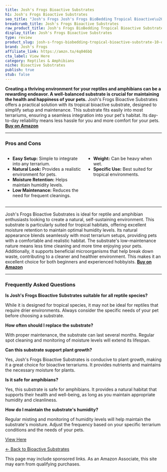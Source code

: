 ```yaml
---
title: Josh's Frogs Bioactive Substrates
h1: Josh's Frogs Bioactive Substrates
seo_title: "Josh's Frogs Josh's Frogs BioBedding Tropical Bioactive\u2026"
breadcrumb_title: Josh's Frogs Bioactive Substrates
raw_product_title: Josh's Frogs BioBedding Tropical Bioactive Substrate (10 quarts)
display_title: Josh's Frogs Bioactive Substrates
type: review
product_slug: josh-s-frogs-biobedding-tropical-bioactive-substrate-10-quarts-
brand: Josh's Frogs
affiliate_link: https://amzn.to/4q046bQ
cta_label: View Here
category: Reptiles & Amphibians
niche: Bioactive Substrates
publish: true
stub: false
---
```


<div id="intro" class="full-width">
  <p><strong>Creating a thriving environment for your reptiles and amphibians can be a rewarding endeavor. A well-balanced substrate is crucial for maintaining the health and happiness of your pets.</strong> Josh's Frogs Bioactive Substrates offers a practical solution with its tropical bioactive substrate, designed to simplify setup and maintenance. This substrate fits easily into most terrariums, ensuring a seamless integration into your pet's habitat. Its day-to-day reliability means less hassle for you and more comfort for your pets. <a href="https://amzn.to/4q046bQ" rel="nofollow sponsored noopener" target="_blank"><strong>Buy on Amazon</strong></a></p>
</div>

<hr />
<h3 id="pros-cons">Pros and Cons</h3>
<div class="pc-grid" style="display:grid;grid-template-columns:1fr 1fr;gap:16px;">
  <ul>
    <li><strong>Easy Setup:</strong> Simple to integrate into any terrarium.</li>
    <li><strong>Natural Look:</strong> Provides a realistic environment for pets.</li>
    <li><strong>Moisture Retention:</strong> Helps maintain humidity levels.</li>
    <li><strong>Low Maintenance:</strong> Reduces the need for frequent cleanings.</li>
  </ul>
  <ul>
    <li><strong>Weight:</strong> Can be heavy when wet.</li>
    <li><strong>Specific Use:</strong> Best suited for tropical environments.</li>
  </ul>
</div>
<hr />

<div class="full-width">
  <p>Josh's Frogs Bioactive Substrates is ideal for reptile and amphibian enthusiasts looking to create a natural, self-sustaining environment. This substrate is particularly suited for tropical habitats, offering excellent moisture retention to maintain optimal humidity levels. Its natural appearance blends seamlessly with most terrarium setups, providing pets with a comfortable and realistic habitat. The substrate's low-maintenance nature means less time cleaning and more time enjoying your pets. Additionally, it supports beneficial microorganisms that help break down waste, contributing to a cleaner and healthier environment. This makes it an excellent choice for both beginners and experienced hobbyists. <a href="https://amzn.to/4q046bQ" rel="nofollow sponsored noopener" target="_blank"><strong>Buy on Amazon</strong></a></p>
</div>

<hr />
<h3 id="faqs">Frequently Asked Questions</h3>

<p><strong>Is Josh's Frogs Bioactive Substrates suitable for all reptile species?</strong></p>
<p>While it is designed for tropical species, it may not be ideal for reptiles that require drier environments. Always consider the specific needs of your pet before choosing a substrate.</p>

<p><strong>How often should I replace the substrate?</strong></p>
<p>With proper maintenance, the substrate can last several months. Regular spot cleaning and monitoring of moisture levels will extend its lifespan.</p>

<p><strong>Can this substrate support plant growth?</strong></p>
<p>Yes, Josh's Frogs Bioactive Substrates is conducive to plant growth, making it a great choice for bioactive terrariums. It provides nutrients and maintains the necessary moisture for plants.</p>

<p><strong>Is it safe for amphibians?</strong></p>
<p>Yes, this substrate is safe for amphibians. It provides a natural habitat that supports their health and well-being, as long as you maintain appropriate humidity and cleanliness.</p>

<p><strong>How do I maintain the substrate's humidity?</strong></p>
<p>Regular misting and monitoring of humidity levels will help maintain the substrate's moisture. Adjust the frequency based on your specific terrarium conditions and the needs of your pets.</p>
<p><a class="btn" href="https://amzn.to/4q046bQ" target="_blank" rel="nofollow sponsored noopener">View Here</a></p>
<p><a href="/roundups/reptiles-amphibians/bioactive-substrates/">← Back to Bioactive Substrates</a></p>
<aside class="disclosure">This page may include sponsored links. As an Amazon Associate, this site may earn from qualifying purchases.</aside>
